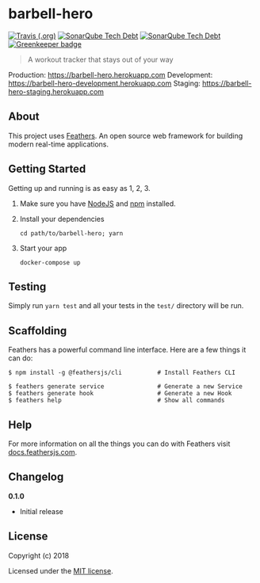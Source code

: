 # barbell-hero


[![Travis (.org)](https://img.shields.io/travis/BarbellHero/barbell-hero.svg)](https://www.travis-ci.org/BarbellHero/barbell-hero)
[![SonarQube Tech Debt](https://sonarcloud.io/api/project_badges/measure?project=Towerism_BarbellHero&metric=coverage)](https://sonarcloud.io/dashboard?id=Towerism_BarbellHero)
[![SonarQube Tech Debt](https://sonarcloud.io/api/project_badges/measure?project=Towerism_BarbellHero&metric=sqale_rating)](https://sonarcloud.io/dashboard?id=Towerism_BarbellHero) [![Greenkeeper badge](https://badges.greenkeeper.io/BarbellHero/barbell-hero.svg)](https://greenkeeper.io/)

> A workout tracker that stays out of your way

Production: https://barbell-hero.herokuapp.com
Development: https://barbell-hero-development.herokuapp.com
Staging: https://barbell-hero-staging.herokuapp.com

## About

This project uses [Feathers](http://feathersjs.com). An open source web framework for building modern real-time applications.

## Getting Started

Getting up and running is as easy as 1, 2, 3.

1. Make sure you have [NodeJS](https://nodejs.org/) and [npm](https://www.npmjs.com/) installed.
2. Install your dependencies

    ```
    cd path/to/barbell-hero; yarn
    ```

3. Start your app

    ```
    docker-compose up
    ```

## Testing

Simply run `yarn test` and all your tests in the `test/` directory will be run.

## Scaffolding

Feathers has a powerful command line interface. Here are a few things it can do:

```
$ npm install -g @feathersjs/cli          # Install Feathers CLI

$ feathers generate service               # Generate a new Service
$ feathers generate hook                  # Generate a new Hook
$ feathers help                           # Show all commands
```

## Help

For more information on all the things you can do with Feathers visit [docs.feathersjs.com](http://docs.feathersjs.com).

## Changelog

__0.1.0__

- Initial release

## License

Copyright (c) 2018

Licensed under the [MIT license](LICENSE).
